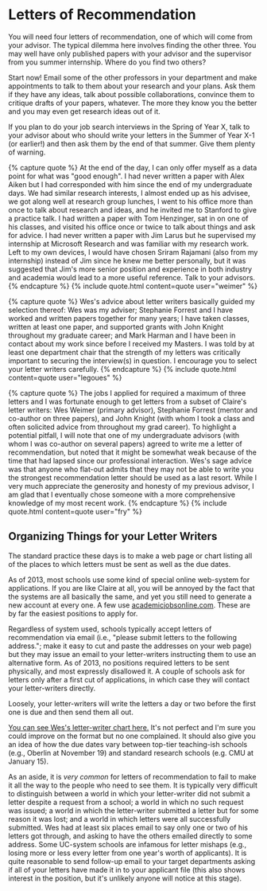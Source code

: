 # Letters of Recommendation

You will need four letters of recommendation, one of which will come from
your advisor. The typical dilemma here involves finding the other three. 
You may well have only published papers with your advisor and the
supervisor from you summer internship. Where do you find two others? 

Start now! Email some of the other professors in your department and make
appointments to talk to them about your research and your plans. Ask them
if they have any ideas, talk about possible collaborations, convince them
to critique drafts of your papers, whatever. The more they know you the
better and you may even get research ideas out of it. 

If you plan to do your job search interviews in the Spring of Year X, talk
to your advisor about who should write your letters in the Summer of Year
X-1 (or earlier!) and then ask them by the end of that summer. Give them
plenty of warning. 

{% capture quote %}
At the end of the day, I can only offer myself as a data point for
what was "good enough". I had never written a paper with Alex Aiken but I
had corresponded with him since the end of my undergraduate days. We had
similar research interests, I almost ended up as his advisee, we got along
well at research group lunches, I went to his office more than once to talk
about research and ideas, and he invited me to Stanford to give a practice
talk. I had written a paper with Tom Henzinger, sat in on one of his
classes, and visited his office once or twice to talk about things and ask
for advice. I had never written a paper with Jim Larus but he supervised my
internship at Microsoft Research and was familiar with my research work. 
Left to my own devices, I would have chosen Sriram Rajamani (also from my
internship) instead of Jim since he knew me better personally, but it was
suggested that Jim's more senior position and experience in both industry
and academia would lead to a more useful reference. Talk to your advisors.
{% endcapture %}
{% include quote.html content=quote user="weimer" %}

{% capture quote %}
Wes's advice about letter writers basically guided my
selection thereof: Wes was my adviser; Stephanie Forrest and I have worked and
written papers together for many years; I have taken classes, written at least
one paper, and supported grants with John Knight throughout my graduate career;
and Mark Harman and I have been in contact about my work since before I received
my Masters.  I was told by at least one department chair that the strength of my
letters was critically important to securing the interview(s) in question.  I
encourage you to select your letter writers carefully.
{% endcapture %}
{% include quote.html content=quote user="legoues" %}

{% capture quote %}
The jobs I applied for required a maximum of three letters and I was fortunate
enough to get letters from a subset of Claire's letter writers: Wes Weimer
(primary advisor), Stephanie Forrest (mentor and co-author on three papers), and
John Knight (with whom I took a class and often solicited advice from throughout
my grad career).  To highlight a potential pitfall, I will note that one of my
undergraduate advisors (with whom I was co-author on several papers) agreed to
write me a letter of recommendation, but noted that it might be somewhat weak
because of the time that had lapsed since our professional interaction.
Wes's sage advice was that anyone who flat-out admits that they may not be
able to write you the strongest recommendation letter should be used as a last
resort.  While I very much appreciate the generosity and honesty of my previous
advisor, I am glad that I eventually chose someone with a more comprehensive
knowledge of my most recent work.
{% endcapture %}
{% include quote.html content=quote user="fry" %}

## Organizing Things for your Letter Writers

The standard practice these days is to make a web page or chart listing all of
the places to which letters must be sent as well as the due dates. 

As of 2013, most schools use some kind of special online web-system for
applications.  If you are like Claire at all, you will be annoyed by the fact
that the systems are all basically the same, and yet you still need to generate
a new account at every one.  A few use [academicjobsonline.com](http://academicjobsonline.com).  These are by far
the easiest positions to apply for.

Regardless of system used, schools typically accept letters of recommendation via
email (i.e., "please submit letters to the following address."; make it easy to
cut and paste the addresses on your web page) but they may issue an email to
your letter-writers instructing them to use an alternative form.  As of 2013, no
positions required letters to be sent physically, and most expressly disallowed
it.  A couple of schools ask for letters only after a first cut of applications,
in which case they will contact your letter-writers directly.

Loosely, your letter-writers will write the letters a day or two before the
first one is due and then send them all out.

[You can see Wes's letter-writer chart here.](assets/materials/weimer/list.html)
It's not perfect and I'm sure you could improve on the format but no
one complained. It should also give you an idea of how the due dates vary
between top-tier teaching-ish schools (e.g., Oberlin at November 19) and
standard research schools (e.g. CMU at January 15).

As an aside, it is *very common* for letters of recommendation to fail to
make it all the way to the people who need to see them.  It is typically very
difficult to distinguish between a world in which your letter-writer did not
submit a letter despite a request from a school; a world in which no such
request was issued; a world in which the letter-writer submitted a letter but
for some reason it was lost; and a world in which letters were all successfully
submitted.  Wes had at least six places email to say only one or two of his
letters got through, and asking to have the others emailed directly to some
address.  Some UC-system schools are infamous for letter mishaps (e.g., losing
more or less every letter from one year's worth of applicants). It is quite
reasonable to send follow-up email to your target departments asking if all of
your letters have made it in to your applicant file (this also shows interest in
the position, but it's unlikely anyone will notice at this stage).
